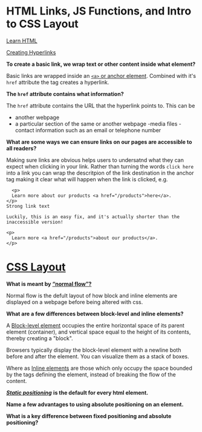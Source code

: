 # HTML Links, JS Functions, and Intro to CSS Layout

[Learn HTML](https://developer.mozilla.org/en-US/docs/Learn/HTML)

[Creating Hyperlinks](https://developer.mozilla.org/en-US/docs/Learn/HTML/Introduction_to_HTML/Creating_hyperlinks)

**To create a basic link, we wrap text or other content inside what element?**

Basic links are wrapped inside an [`<a>` or anchor element](https://developer.mozilla.org/en-US/docs/Web/HTML/Element/a).
Combined with it's `href` attribute the <a> tag creates a hyperlink.

**The `href` attribute contains what information?**
  
The `href` attribute contains the URL that the hyperlink points to. This can be
  - another webpage
  - a particular section of the same or another webpage
  -media files
  -contact information such as an email or telephone number
  
**What are some ways we can ensure links on our pages are accessible to all readers?**
  
Making sure links are obvious helps users to undersatnd what they can expect when clicking in your link. 
Rather than turning the words `click here` into a link you can wrap the descritpion of the link destination in the anchor tag making it clear what will happen when the link is clicked, e.g.
  

```
  <p>
  Learn more about our products <a href="/products">here</a>.
</p>
Strong link text

Luckily, this is an easy fix, and it's actually shorter than the inaccessible version!

<p>
  Learn more <a href="/products">about our products</a>.
</p>
```
  
# [CSS Layout](https://developer.mozilla.org/en-US/docs/Learn/CSS/CSS_layout)
  
**What is meant by [“normal flow”?](https://developer.mozilla.org/en-US/docs/Learn/CSS/CSS_layout/Normal_Flow)**
  
Normal flow is the defult layout of how block and inline elements are displayed on a webpage before being altered with css.  
  
**What are a few differences between block-level and inline elements?**
  
A [Block-level element](https://developer.mozilla.org/en-US/docs/Web/HTML/Block-level_elements) occupies the entire horizontal space of its parent element (container), and vertical space equal to the height of its contents, thereby creating a "block".

Browsers typically display the block-level element with a newline both before and after the element. You can visualize them as a stack of boxes.
  
Where as [Inline elements](https://developer.mozilla.org/en-US/docs/Web/HTML/Inline_elements) are those which only occupy the space bounded by the tags defining the element, instead of breaking the flow of the content.
  
***[Static positioning](https://developer.mozilla.org/en-US/docs/Learn/CSS/CSS_layout/Positioning#static_positioning)*** **is the default for every html element.**
  
  
  
**Name a few advantages to using absolute positioning on an element.**
  
**What is a key difference between fixed positioning and absolute positioning?**  
  

